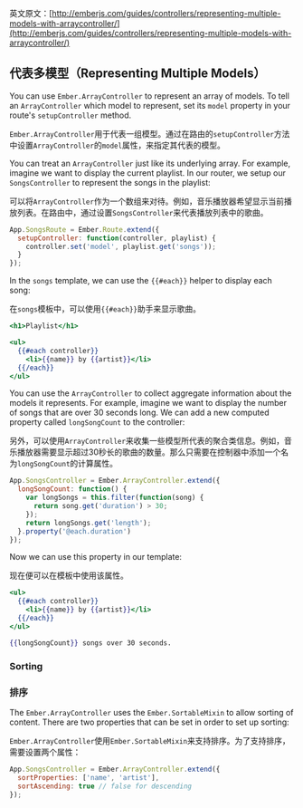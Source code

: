 英文原文：[http://emberjs.com/guides/controllers/representing-multiple-models-with-arraycontroller/](http://emberjs.com/guides/controllers/representing-multiple-models-with-arraycontroller/)

## 代表多模型（Representing Multiple Models）

You can use `Ember.ArrayController` to represent an array of models. To tell an
`ArrayController` which model to represent, set its `model` property
in your route's `setupController` method.

`Ember.ArrayController`用于代表一组模型。通过在路由的`setupController`方法中设置`ArrayController`的`model`属性，来指定其代表的模型。

You can treat an `ArrayController` just like its underlying array. For
example, imagine we want to display the current playlist. In our router,
we setup our `SongsController` to represent the songs in the playlist:

可以将`ArrayController`作为一个数组来对待。例如，音乐播放器希望显示当前播放列表。在路由中，通过设置`SongsController`来代表播放列表中的歌曲。

```javascript
App.SongsRoute = Ember.Route.extend({
  setupController: function(controller, playlist) {
    controller.set('model', playlist.get('songs'));
  }
});
```

In the `songs` template, we can use the `{{#each}}` helper to display
each song:

在`songs`模板中，可以使用`{{#each}}`助手来显示歌曲。

```handlebars
<h1>Playlist</h1>

<ul>
  {{#each controller}}
    <li>{{name}} by {{artist}}</li>
  {{/each}}
</ul>
```

You can use the `ArrayController` to collect aggregate information about
the models it represents. For example, imagine we want to display the
number of songs that are over 30 seconds long. We can add a new computed
property called `longSongCount` to the controller:

另外，可以使用`ArrayController`来收集一些模型所代表的聚合类信息。例如，音乐播放器需要显示超过30秒长的歌曲的数量。那么只需要在控制器中添加一个名为`longSongCount`的计算属性。

```javascript
App.SongsController = Ember.ArrayController.extend({
  longSongCount: function() {
    var longSongs = this.filter(function(song) {
      return song.get('duration') > 30;
    });
    return longSongs.get('length');
  }.property('@each.duration')
});
```

Now we can use this property in our template:

现在便可以在模板中使用该属性。

```handlebars
<ul>
  {{#each controller}}
    <li>{{name}} by {{artist}}</li>
  {{/each}}
</ul>

{{longSongCount}} songs over 30 seconds.
```

### Sorting

### 排序

The `Ember.ArrayController` uses the `Ember.SortableMixin` to allow
sorting of content. There are two properties that can be set in order to set up
sorting:

`Ember.ArrayController`使用`Ember.SortableMixin`来支持排序。为了支持排序，需要设置两个属性：

```javascript
App.SongsController = Ember.ArrayController.extend({
  sortProperties: ['name', 'artist'],
  sortAscending: true // false for descending
});
```
